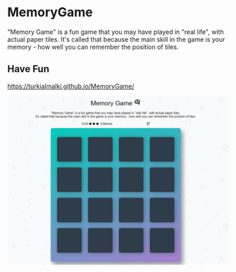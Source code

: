 # MemoryGame
"Memory Game" is a fun game that you may have played in "real life", with actual paper tiles. It's called that because the main skill in the game is your memory - how well you can remember the position of tiles. 

## Have Fun 
https://turkialmalki.github.io/MemoryGame/

![Screenshot](memoryGame.png)


